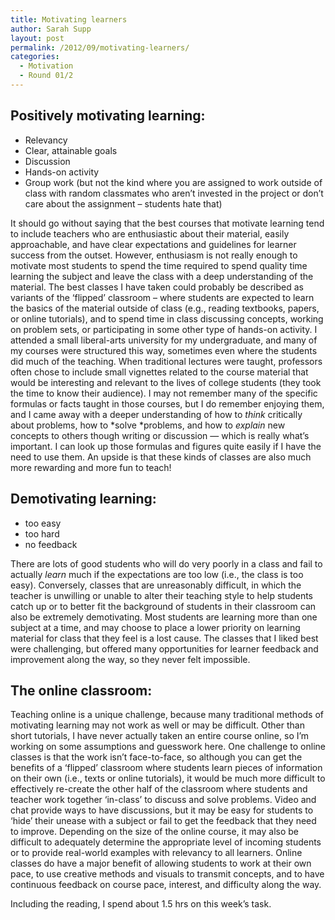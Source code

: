 ```yaml
---
title: Motivating learners
author: Sarah Supp
layout: post
permalink: /2012/09/motivating-learners/
categories:
  - Motivation
  - Round 01/2
---
```

## **Positively motivating learning:**

*   Relevancy
*   Clear, attainable goals
*   Discussion
*   Hands-on activity
*   Group work (but not the kind where you are assigned to work outside of class with random classmates who aren&#8217;t invested in the project or don&#8217;t care about the assignment &#8211; students hate that)

It should go without saying that the best courses that motivate learning tend to include teachers who are enthusiastic about their material, easily approachable, and have clear expectations and guidelines for learner success from the outset. However, enthusiasm is not really enough to motivate most students to spend the time required to spend quality time learning the subject and leave the class with a deep understanding of the material. The best classes I have taken could probably be described as variants of the &#8216;flipped&#8217; classroom &#8211; where students are expected to learn the basics of the material outside of class (e.g., reading textbooks, papers, or online tutorials), and to spend time in class discussing concepts, working on problem sets, or participating in some other type of hands-on activity. I attended a small liberal-arts university for my undergraduate, and many of my courses were structured this way, sometimes even where the students did much of the teaching. When traditional lectures were taught, professors often chose to include small vignettes related to the course material that would be interesting and relevant to the lives of college students (they took the time to know their audience). I may not remember many of the specific formulas or facts taught in those courses, but I do remember enjoying them, and I came away with a deeper understanding of how to *think* critically about problems, how to *solve *problems, and how to *explain* new concepts to others though writing or discussion &#8212; which is really what&#8217;s important. I can look up those formulas and figures quite easily if I have the need to use them. An upside is that these kinds of classes are also much more rewarding and more fun to teach!

## **Demotivating learning:**

*   too easy
*   too hard
*   no feedback

There are lots of good students who will do very poorly in a class and fail to actually *learn* much if the expectations are too low (i.e., the class is too easy). Conversely, classes that are unreasonably difficult, in which the teacher is unwilling or unable to alter their teaching style to help students catch up or to better fit the background of students in their classroom can also be extremely demotivating. Most students are learning more than one subject at a time, and may choose to place a lower priority on learning material for class that they feel is a lost cause. The classes that I liked best were challenging, but offered many opportunities for learner feedback and improvement along the way, so they never felt impossible.

## **The online classroom:**

Teaching online is a unique challenge, because many traditional methods of motivating learning may not work as well or may be difficult. Other than short tutorials, I have never actually taken an entire course online, so I&#8217;m working on some assumptions and guesswork here. One challenge to online classes is that the work isn&#8217;t face-to-face, so although you can get the benefits of a &#8216;flipped&#8217; classroom where students learn pieces of information on their own (i.e., texts or online tutorials), it would be much more difficult to effectively re-create the other half of the classroom where students and teacher work together &#8216;in-class&#8217; to discuss and solve problems. Video and chat provide ways to have discussions, but it may be easy for students to &#8216;hide&#8217; their unease with a subject or fail to get the feedback that they need to improve. Depending on the size of the online course, it may also be difficult to adequately determine the appropriate level of incoming students or to provide real-world examples with relevancy to all learners. Online classes do have a major benefit of allowing students to work at their own pace, to use creative methods and visuals to transmit concepts, and to have continuous feedback on course pace, interest, and difficulty along the way.

Including the reading, I spend about 1.5 hrs on this week&#8217;s task.